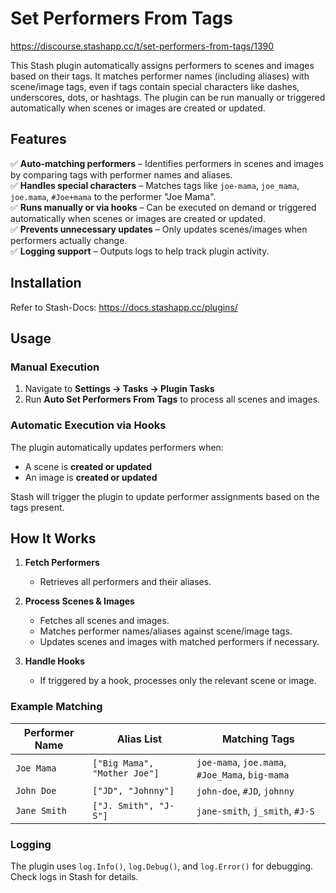 # **Set Performers From Tags**  

https://discourse.stashapp.cc/t/set-performers-from-tags/1390

This Stash plugin automatically assigns performers to scenes and images based on their tags. It matches performer names (including aliases) with scene/image tags, even if tags contain special characters like dashes, underscores, dots, or hashtags. The plugin can be run manually or triggered automatically when scenes or images are created or updated.  

## **Features**  
✅ **Auto-matching performers** – Identifies performers in scenes and images by comparing tags with performer names and aliases.  
✅ **Handles special characters** – Matches tags like `joe-mama`, `joe_mama`, `joe.mama`, `#Joe+mama` to the performer "Joe Mama".  
✅ **Runs manually or via hooks** – Can be executed on demand or triggered automatically when scenes or images are created or updated.  
✅ **Prevents unnecessary updates** – Only updates scenes/images when performers actually change.  
✅ **Logging support** – Outputs logs to help track plugin activity.  

## **Installation**  
Refer to Stash-Docs: https://docs.stashapp.cc/plugins/

## **Usage**  

### **Manual Execution**
1. Navigate to **Settings → Tasks → Plugin Tasks**
2. Run **Auto Set Performers From Tags** to process all scenes and images.  

### **Automatic Execution via Hooks**
The plugin automatically updates performers when:  
- A scene is **created or updated**  
- An image is **created or updated**  

Stash will trigger the plugin to update performer assignments based on the tags present.  

## **How It Works**  

1. **Fetch Performers**  
   - Retrieves all performers and their aliases.  

2. **Process Scenes & Images**  
   - Fetches all scenes and images.  
   - Matches performer names/aliases against scene/image tags.  
   - Updates scenes and images with matched performers if necessary.  

3. **Handle Hooks**  
   - If triggered by a hook, processes only the relevant scene or image.  

### **Example Matching**  

| Performer Name | Alias List | Matching Tags |
|--------------|-----------|--------------|
| `Joe Mama` | `["Big Mama", "Mother Joe"]` | `joe-mama`, `joe.mama`, `#Joe_Mama`, `big-mama` |
| `John Doe` | `["JD", "Johnny"]` | `john-doe`, `#JD`, `johnny` |
| `Jane Smith` | `["J. Smith", "J-S"]` | `jane-smith`, `j_smith`, `#J-S` |

### **Logging**  
The plugin uses `log.Info()`, `log.Debug()`, and `log.Error()` for debugging. Check logs in Stash for details.  
